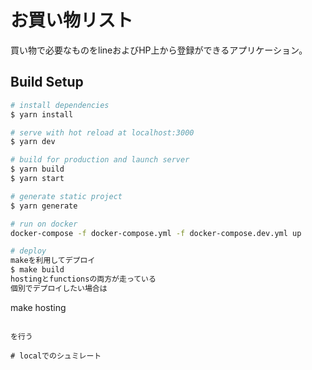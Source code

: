 # お買い物リスト

買い物で必要なものをlineおよびHP上から登録ができるアプリケーション。

## Build Setup

```bash
# install dependencies
$ yarn install

# serve with hot reload at localhost:3000
$ yarn dev

# build for production and launch server
$ yarn build
$ yarn start

# generate static project
$ yarn generate

# run on docker
docker-compose -f docker-compose.yml -f docker-compose.dev.yml up

# deploy
makeを利用してデプロイ
$ make build
hostingとfunctionsの両方が走っている
個別でデプロイしたい場合は

```
make hosting
```

を行う

# localでのシュミレート


